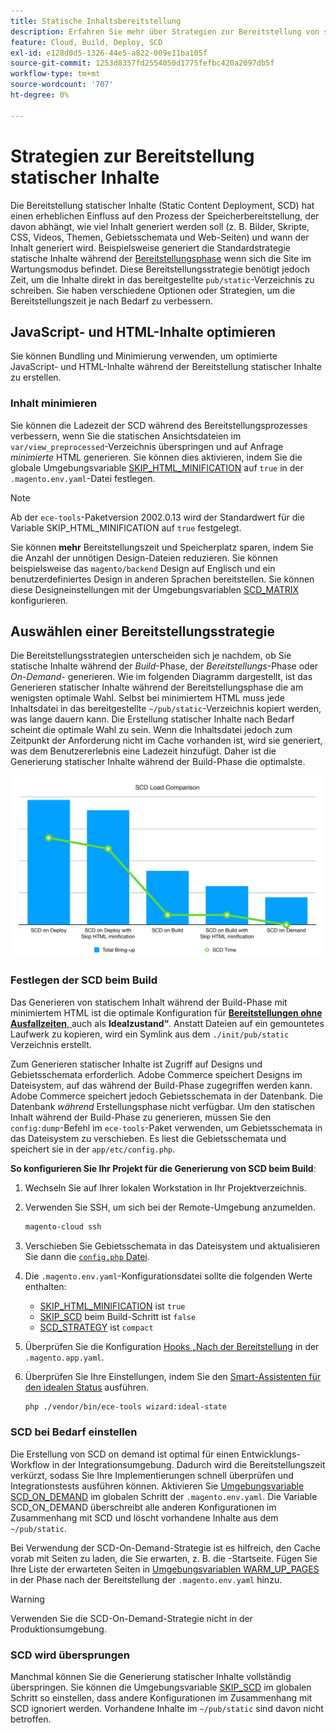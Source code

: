 ```yaml
---
title: Statische Inhaltsbereitstellung
description: Erfahren Sie mehr über Strategien zur Bereitstellung von statischen Inhalten wie Bildern, Skripten und CSS in Adobe Commerce in Cloud-Infrastrukturprojekten.
feature: Cloud, Build, Deploy, SCD
exl-id: e128d0d5-1326-44e5-a822-009e11ba105f
source-git-commit: 1253d8357fd2554050d1775fefbc420a2097db5f
workflow-type: tm+mt
source-wordcount: '707'
ht-degree: 0%

---
```


# Strategien zur Bereitstellung statischer Inhalte

Die Bereitstellung statischer Inhalte (Static Content Deployment, SCD) hat einen erheblichen Einfluss auf den Prozess der Speicherbereitstellung, der davon abhängt, wie viel Inhalt generiert werden soll (z. B. Bilder, Skripte, CSS, Videos, Themen, Gebietsschemata und Web-Seiten) und wann der Inhalt generiert wird. Beispielsweise generiert die Standardstrategie statische Inhalte während der [Bereitstellungsphase](process.md#deploy-phase-deploy-phase) wenn sich die Site im Wartungsmodus befindet. Diese Bereitstellungsstrategie benötigt jedoch Zeit, um die Inhalte direkt in das bereitgestellte `pub/static`-Verzeichnis zu schreiben. Sie haben verschiedene Optionen oder Strategien, um die Bereitstellungszeit je nach Bedarf zu verbessern.

## JavaScript- und HTML-Inhalte optimieren

Sie können Bundling und Minimierung verwenden, um optimierte JavaScript- und HTML-Inhalte während der Bereitstellung statischer Inhalte zu erstellen.

### Inhalt minimieren

Sie können die Ladezeit der SCD während des Bereitstellungsprozesses verbessern, wenn Sie die statischen Ansichtsdateien im `var/view_preprocessed`-Verzeichnis überspringen und auf Anfrage _minimierte_ HTML generieren. Sie können dies aktivieren, indem Sie die globale Umgebungsvariable [SKIP_HTML_MINIFICATION](../environment/variables-global.md#skiphtmlminification) auf `true` in der `.magento.env.yaml`-Datei festlegen.

>[!NOTE]
>
>Ab der `ece-tools`-Paketversion 2002.0.13 wird der Standardwert für die Variable SKIP_HTML_MINIFICATION auf `true` festgelegt.

Sie können **mehr** Bereitstellungszeit und Speicherplatz sparen, indem Sie die Anzahl der unnötigen Design-Dateien reduzieren. Sie können beispielsweise das `magento/backend` Design auf Englisch und ein benutzerdefiniertes Design in anderen Sprachen bereitstellen. Sie können diese Designeinstellungen mit der Umgebungsvariablen [SCD_MATRIX](../environment/variables-deploy.md#scdmatrix) konfigurieren.

## Auswählen einer Bereitstellungsstrategie

Die Bereitstellungsstrategien unterscheiden sich je nachdem, ob Sie statische Inhalte während der _Build_-Phase, der _Bereitstellungs_-Phase oder _On-Demand-_ generieren. Wie im folgenden Diagramm dargestellt, ist das Generieren statischer Inhalte während der Bereitstellungsphase die am wenigsten optimale Wahl. Selbst bei minimiertem HTML muss jede Inhaltsdatei in das bereitgestellte `~/pub/static`-Verzeichnis kopiert werden, was lange dauern kann. Die Erstellung statischer Inhalte nach Bedarf scheint die optimale Wahl zu sein. Wenn die Inhaltsdatei jedoch zum Zeitpunkt der Anforderung nicht im Cache vorhanden ist, wird sie generiert, was dem Benutzererlebnis eine Ladezeit hinzufügt. Daher ist die Generierung statischer Inhalte während der Build-Phase die optimalste.

![SCD-Lastvergleich](../../assets/scd-load-times.png)

### Festlegen der SCD beim Build

Das Generieren von statischem Inhalt während der Build-Phase mit minimiertem HTML ist die optimale Konfiguration für [**Bereitstellungen ohne Ausfallzeiten**, ](reduce-downtime.md) auch als **Idealzustand“**. Anstatt Dateien auf ein gemountetes Laufwerk zu kopieren, wird ein Symlink aus dem `./init/pub/static` Verzeichnis erstellt.

Zum Generieren statischer Inhalte ist Zugriff auf Designs und Gebietsschemata erforderlich. Adobe Commerce speichert Designs im Dateisystem, auf das während der Build-Phase zugegriffen werden kann. Adobe Commerce speichert jedoch Gebietsschemata in der Datenbank. Die Datenbank _während_ Erstellungsphase nicht verfügbar. Um den statischen Inhalt während der Build-Phase zu generieren, müssen Sie den `config:dump`-Befehl im `ece-tools`-Paket verwenden, um Gebietsschemata in das Dateisystem zu verschieben. Es liest die Gebietsschemata und speichert sie in der `app/etc/config.php`.

**So konfigurieren Sie Ihr Projekt für die Generierung von SCD beim Build**:

1. Wechseln Sie auf Ihrer lokalen Workstation in Ihr Projektverzeichnis.
1. Verwenden Sie SSH, um sich bei der Remote-Umgebung anzumelden.

   ```bash
   magento-cloud ssh
   ```

1. Verschieben Sie Gebietsschemata in das Dateisystem und aktualisieren Sie dann die [`config.php` Datei](../development/commerce-version.md#create-a-configphp-file).

1. Die `.magento.env.yaml`-Konfigurationsdatei sollte die folgenden Werte enthalten:

   - [SKIP_HTML_MINIFICATION](../environment/variables-global.md#skip_html_minification) ist `true`
   - [SKIP_SCD](../environment/variables-build.md#skip_scd) beim Build-Schritt ist `false`
   - [SCD_STRATEGY](../environment/variables-build.md#scd_strategy) ist `compact`

1. Überprüfen Sie die Konfiguration [ Hooks „Nach der Bereitstellung](../application/hooks-property.md) in der `.magento.app.yaml`.

1. Überprüfen Sie Ihre Einstellungen, indem Sie den [Smart-Assistenten für den idealen Status](smart-wizards.md) ausführen.

   ```bash
   php ./vendor/bin/ece-tools wizard:ideal-state
   ```

### SCD bei Bedarf einstellen

Die Erstellung von SCD on demand ist optimal für einen Entwicklungs-Workflow in der Integrationsumgebung. Dadurch wird die Bereitstellungszeit verkürzt, sodass Sie Ihre Implementierungen schnell überprüfen und Integrationstests ausführen können. Aktivieren Sie [ Umgebungsvariable SCD_ON_DEMAND](../environment/variables-global.md#scdondemand) im globalen Schritt der `.magento.env.yaml`. Die Variable SCD_ON_DEMAND überschreibt alle anderen Konfigurationen im Zusammenhang mit SCD und löscht vorhandene Inhalte aus dem `~/pub/static`.

Bei Verwendung der SCD-On-Demand-Strategie ist es hilfreich, den Cache vorab mit Seiten zu laden, die Sie erwarten, z. B. die -Startseite. Fügen Sie Ihre Liste der erwarteten Seiten in [ Umgebungsvariablen WARM_UP_PAGES](../environment/variables-post-deploy.md#warmuppages) in der Phase nach der Bereitstellung der `.magento.env.yaml` hinzu.

>[!WARNING]
>
>Verwenden Sie die SCD-On-Demand-Strategie nicht in der Produktionsumgebung.

### SCD wird übersprungen

Manchmal können Sie die Generierung statischer Inhalte vollständig überspringen. Sie können die Umgebungsvariable [SKIP_SCD](../environment/variables-build.md#skipscd) im globalen Schritt so einstellen, dass andere Konfigurationen im Zusammenhang mit SCD ignoriert werden. Vorhandene Inhalte im `~/pub/static` sind davon nicht betroffen.
